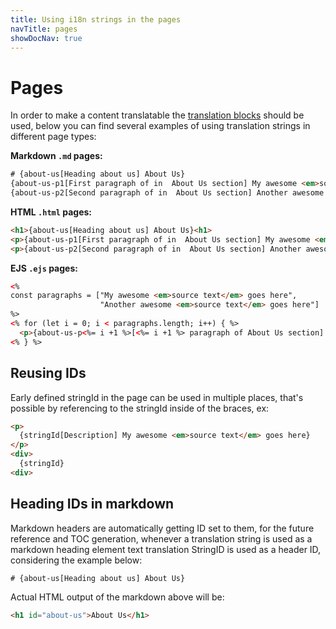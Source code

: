 ```yaml
---
title: Using i18n strings in the pages
navTitle: pages
showDocNav: true
---
```


# Pages

In order to make a content translatable the [translation blocks](/documentation/i18n) should be used, below you can find several examples of using translation strings in different page types:

**Markdown `.md` pages:**
```html
# {about-us[Heading about us] About Us}
{about-us-p1[First paragraph of in  About Us section] My awesome <em>source text</em> goes here}
{about-us-p2[Second paragraph of in  About Us section] Another awesome <em>source text</em> goes here}
```

**HTML `.html` pages:**
```html
<h1>{about-us[Heading about us] About Us}<h1>
<p>{about-us-p1[First paragraph of in  About Us section] My awesome <em>source text</em> goes here}</p>
<p>{about-us-p2[Second paragraph of in  About Us section] Another awesome <em>source text</em> goes here}</p>
```

**EJS `.ejs` pages:**
```html
<%
const paragraphs = ["My awesome <em>source text</em> goes here", 
                    "Another awesome <em>source text</em> goes here"]
%>
<% for (let i = 0; i < paragraphs.length; i++) { %>
  <p>{about-us-p<%= i +1 %>[<%= i +1 %> paragraph of About Us section] <%- paragraphs[i] %>}</p>
<% } %>
```

## Reusing IDs

Early defined stringId in the page can be used in multiple places, that's
possible by referencing to the stringId inside of the braces, ex:

```html
<p>
  {stringId[Description] My awesome <em>source text</em> goes here}
</p>
<div>
  {stringId}
<div>
```

## Heading IDs in markdown

Markdown headers are automatically getting ID set to them, for the future reference and TOC generation, whenever a translation string is used as a markdown heading element text translation StringID is used as a header ID, considering the example below:

```html
# {about-us[Heading about us] About Us}
```

Actual HTML output of the markdown above will be:

```html
<h1 id="about-us">About Us</h1>
```
